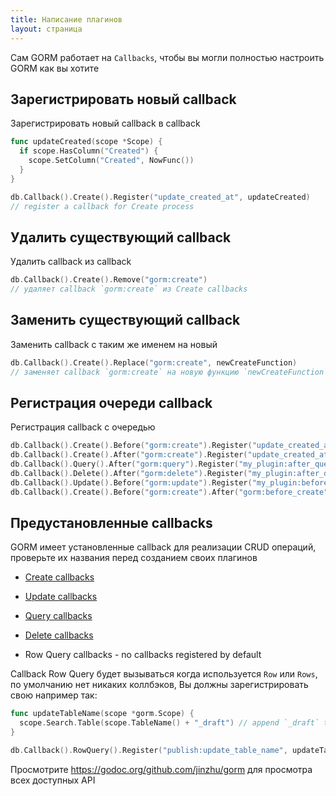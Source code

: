 ```yaml
---
title: Написание плагинов
layout: страница
---
```


Сам GORM работает на `Callbacks`, чтобы вы могли полностью настроить GORM как вы хотите

## Зарегистрировать новый callback

Зарегистрировать новый callback в callback

```go
func updateCreated(scope *Scope) {
  if scope.HasColumn("Created") {
    scope.SetColumn("Created", NowFunc())
  }
}

db.Callback().Create().Register("update_created_at", updateCreated)
// register a callback for Create process
```

## Удалить существующий callback

Удалить callback из callback

```go
db.Callback().Create().Remove("gorm:create")
// удаляет callback `gorm:create` из Create callbacks
```

## Заменить существующий callback

Заменить callback с таким же именем на новый

```go
db.Callback().Create().Replace("gorm:create", newCreateFunction)
// заменяет callback `gorm:create` на новую функцию `newCreateFunction` для Create процесса
```

## Регистрация очереди callback

Регистрация callback с очередью

```go
db.Callback().Create().Before("gorm:create").Register("update_created_at", updateCreated)
db.Callback().Create().After("gorm:create").Register("update_created_at", updateCreated)
db.Callback().Query().After("gorm:query").Register("my_plugin:after_query", afterQuery)
db.Callback().Delete().After("gorm:delete").Register("my_plugin:after_delete", afterDelete)
db.Callback().Update().Before("gorm:update").Register("my_plugin:before_update", beforeUpdate)
db.Callback().Create().Before("gorm:create").After("gorm:before_create").Register("my_plugin:before_create", beforeCreate)
```

## Предустановленные callbacks

GORM имеет установленные callback для реализации CRUD операций, проверьте их названия перед созданием своих плагинов

- [Create callbacks](https://github.com/jinzhu/gorm/blob/master/callback_create.go)

- [Update callbacks](https://github.com/jinzhu/gorm/blob/master/callback_update.go)

- [Query callbacks](https://github.com/jinzhu/gorm/blob/master/callback_query.go)

- [Delete callbacks](https://github.com/jinzhu/gorm/blob/master/callback_delete.go)

- Row Query callbacks - no callbacks registered by default

Callback Row Query будет вызываться когда используется `Row` или `Rows`, по умолчанию нет никаких коллбэков, Вы должны зарегистрировать свою например так:

```go
func updateTableName(scope *gorm.Scope) {
  scope.Search.Table(scope.TableName() + "_draft") // append `_draft` to table name
}

db.Callback().RowQuery().Register("publish:update_table_name", updateTableName)
```

Просмотрите <https://godoc.org/github.com/jinzhu/gorm> для просмотра всех доступных API